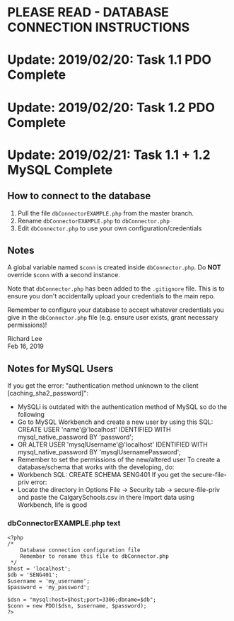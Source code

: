 # PLEASE READ - DATABASE CONNECTION INSTRUCTIONS
# Update: 2019/02/20: Task 1.1 PDO Complete
# Update: 2019/02/20: Task 1.2 PDO Complete
# Update: 2019/02/21: Task 1.1 + 1.2 MySQL Complete
## How to connect to the database
1.  Pull the file `dbConnectorEXAMPLE.php` from the master branch.
2.  Rename `dbConnectorEXAMPLE.php` to `dbConnector.php`
3.  Edit `dbConnector.php` to use your own configuration/credentials

## Notes
A global variable named `$conn` is created inside `dbConnector.php`.
Do **NOT** override `$conn` with a second instance.

Note that `dbConnector.php` has been added to the `.gitignore` file.
This is to ensure you don't accidentally upload your credentials to the main repo.

Remember to configure your database to accept whatever credentials you give in
the `dbConnector.php` file (e.g. ensure user exists, grant necessary permissions)!

Richard Lee  
Feb 16, 2019


## Notes for MySQL Users
If you get the error: "authentication method unknown to the client [caching_sha2_password]":
  - MySQLi is outdated with the authentication method of MySQL so do the following
  - Go to MySQL Workbench and create a new user by using this SQL: CREATE USER 'name'@'localhost' IDENTIFIED WITH mysql_native_password BY 'password';
  - OR ALTER USER 'mysqlUsername'@'localhost' IDENTIFIED WITH mysql_native_password BY 'mysqlUsernamePassword';
  - Remember to set the permissions of the new/altered user
To create a database/schema that works with the developing, do:
  - Workbench SQL: CREATE SCHEMA SENG401
If you get the secure-file-priv error:
  - Locate the directory in Options File -> Security tab -> secure-file-priv and paste the CalgarySchools.csv in there
Import data using Workbench, life is good

### dbConnectorEXAMPLE.php text
    <?php
    /*
        Database connection configuration file
        Remember to rename this file to dbConnector.php
     */
    $host = 'localhost';
    $db = 'SENG401';
    $username = 'my_username';
    $password = 'my_password';

    $dsn = "mysql:host=$host;port=3306;dbname=$db";
    $conn = new PDO($dsn, $username, $password);
    ?>
